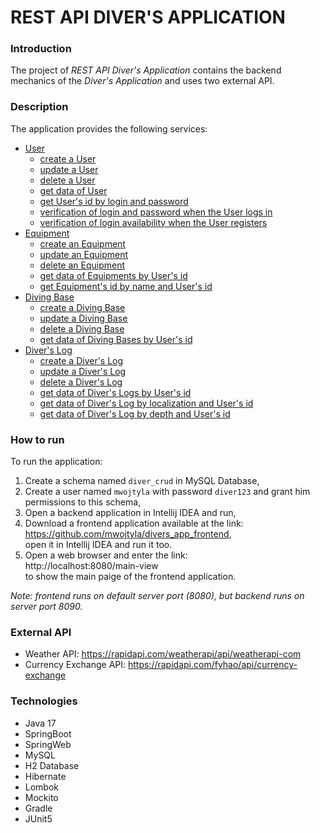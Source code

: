 # REST API DIVER'S APPLICATION

### Introduction

The project of *REST API Diver's Application* contains the backend mechanics 
of the *Diver's Application* and uses two external API.

### Description
The application provides the following services:
* [User](https://docs.gradle.org)
    - [create a User](https://docs.gradle.org)
    - [update a User](https://docs.gradle.org)
    - [delete a User](https://docs.gradle.org)
    - [get data of User](https://docs.gradle.org)
    - [get User's id by login and password](https://docs.gradle.org)
    - [verification of login and password when the User logs in](https://docs.gradle.org)
    - [verification of login availability when the User registers](https://docs.gradle.org)
* [Equipment](https://docs.spring.io/spring-boot/docs/2.7.9/gradle-plugin/reference/html/)
    - [create an Equipment](https://docs.gradle.org)
    - [update an Equipment](https://docs.gradle.org)
    - [delete an Equipment](https://docs.gradle.org)
    - [get data of Equipments by User's id](https://docs.gradle.org)
    - [get Equipment's id by name and User's id](https://docs.gradle.org)
* [Diving Base](https://docs.spring.io/spring-boot/docs/2.7.9/gradle-plugin/reference/html/#build-image)
    - [create a Diving Base](https://docs.gradle.org)
    - [update a Diving Base](https://docs.gradle.org)
    - [delete a Diving Base](https://docs.gradle.org)
    - [get data of Diving Bases by User's id](https://docs.gradle.org)
* [Diver's Log](https://docs.spring.io/spring-boot/docs/2.7.9/reference/htmlsingle/#web)
    - [create a Diver's Log](https://docs.gradle.org)
    - [update a Diver's Log](https://docs.gradle.org)
    - [delete a Diver's Log](https://docs.gradle.org)
    - [get data of Diver's Logs by User's id](https://docs.gradle.org)
    - [get data of Diver's Log by localization and User's id](https://docs.gradle.org)
    - [get data of Diver's Log by depth and User's id](https://docs.gradle.org)

### How to run
To run the application:
1. Create a schema named `diver_crud` in MySQL Database,
2. Create a user named `mwojtyla` with password `diver123` and grant him permissions to this schema,
3. Open a backend application in Intellij IDEA and run,
4. Download a frontend application available at the link: \
https://github.com/mwojtyla/divers_app_frontend, \
open it in Intellij IDEA and run it too.
5. Open a web browser and enter the link: \
http://localhost:8080/main-view \
to show the main paige of the frontend application.

_Note: frontend runs on default server port (8080), but backend runs on server port 8090._

### External API

* Weather API: https://rapidapi.com/weatherapi/api/weatherapi-com
* Currency Exchange API: https://rapidapi.com/fyhao/api/currency-exchange

### Technologies

* Java 17
* SpringBoot
* SpringWeb
* MySQL
* H2 Database
* Hibernate
* Lombok
* Mockito
* Gradle
* JUnit5




